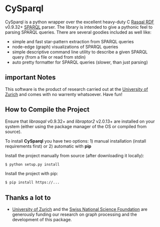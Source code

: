 CySparql
========

CySparql is a python wrapper over the excellent heavy-duty C [Rasqal RDF](http://librdf.org/rasqal/) v0.9.32+ [SPARQL](http://www.w3.org/TR/rdf-sparql-query/) parser. The library is intended to give a pythonic feel to parsing SPARQL queries. There are several goodies included as well like:
* simple and fast star-pattern extraction from SPARQL queries
* node-edge (graph) visualizations of SPARQL queries
* simple descriptive command line utility to describe a given SPARQL query (from a file or read from stdin)
* auto pretty formatter for SPARQL queries (slower, than just parsing)

important Notes
---------------
This software is the product of research carried out at the [University of Zurich](http://www.ifi.uzh.ch/ddis.html) and comes with no warrenty whatsoever. Have fun!

How to Compile the Project
--------------------------
Ensure that *librasqal* v0.9.32+ and *libraptor2* v2.0.13+ are installed on your system (either using the package manager of the OS or compiled from source).

To install **CySparql** you have two options: 1) manual installation (install requirements first) or 2) automatic with **pip**

Install the project manually from source (after downloading it locally):
```bash
$ python setup.py install
```

Install the project with pip:
```bash
$ pip install https://...
```


Thanks a lot to
---------------
* [University of Zurich](http://www.ifi.uzh.ch/ddis.html) and the [Swiss National Science Foundation](http://www.snf.ch/en/Pages/default.aspx) are generously funding our research on graph processing and the development of this package.
